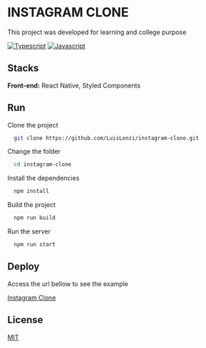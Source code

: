 # INSTAGRAM CLONE

This project was developed for learning and college purpose

[![Typescript](https://img.shields.io/npm/types/typescript?style=for-the-badge)](https://www.typescriptlang.org)
[![Javascript](https://img.shields.io/badge/types-javascript-yellow?style=for-the-badge)](https://developer.mozilla.org/pt-BR/docs/Web/JavaScript)

## Stacks

**Front-end:** React Native, Styled Components

## Run

Clone the project

```bash
  git clone https://github.com/LuisLenzi/instagram-clone.git
```

Change the folder

```bash
  cd instagram-clone
```

Install the dependencies

```bash
  npm install
```

Build the project

```bash
  npm run build
```

Run the server

```bash
  npm run start
```

## Deploy

Access the url bellow to see the example

[Instagram Clone](https://expo.dev/@luislenzi/instagram-clone?serviceType=classic&distribution=expo-go)

## License

[MIT](https://choosealicense.com/licenses/mit/)
